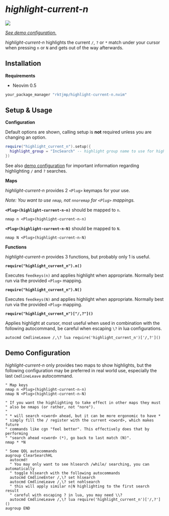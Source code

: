 # *highlight-current-n*

![](../assets/images/demo.gif)

*[See demo configuration.](#demo-configuration)*

*highlight-current-n* highlights the current `/`, `?` or `*` match
under your cursor when pressing `n` or `N` and gets out of the way afterwards.

## Installation

**Requirements**

- Neovim 0.5

```lua
your_package_manager "rktjmp/highlight-current-n.nvim"
```

## Setup & Usage

**Configuration**

Default options are shown, calling setup is **not** required unless you are
changing an option.

```lua
require("highlight_current_n").setup({
  highlight_group = "IncSearch" -- highlight group name to use for highlight
})
```

See also [demo configuration](#demo-configuration) for important information
regarding highlighting `/` and `?` searches.

**Maps**

*highlight-current-n* provides 2 `<Plug>` keymaps for your use.

*Note: You want to use `nmap`, not `nnoremap` for `<Plug>` mappings.*

**`<Plug>(highlight-current-n-n)`** should be mapped to `n`.

```viml
nmap n <Plug>(highlight-current-n-n)
```

**`<Plug>(highlight-current-n-N)`** should be mapped to `N`.

```viml
nmap N <Plug>(highlight-current-n-N)
```

**Functions**

*highlight-current-n* provides 3 functions, but probably only 1 is useful.

**`require("highlight_current_n").n()`**

Executes `feedkeys(n)` and applies highlight when appropriate. Normally best
run via the provided `<Plug>` mapping.

**`require("highlight_current_n").N()`**

Executes `feedkeys(N)` and applies highlight when appropriate. Normally best
run via the provided `<Plug>` mapping.

**`require("highlight_current_n")["/,?"]()`**

Applies highlight at cursor, most useful when used in combination with the
following autocommand, be careful when escaping `\?` in lua configurations.

```viml
autocmd CmdlineLeave /,\? lua require('highlight_current_n')['/,?']()
```

## Demo Configuration

*highlight-current-n* only provides two maps to show highlights, but the
following configuration may be preferred in real world use, especially the last
`CmdlineLeave` autocommand.

```viml
" Map keys
nmap n <Plug>(highlight-current-n-n)
nmap N <Plug>(highlight-current-n-N)

" If you want the highlighting to take effect in other maps they must
" also be nmaps (or rather, not "nore").
"
" * will search <cword> ahead, but it can be more ergonomic to have *
" simply fill the / register with the current <cword>, which makes future
" commands like cgn "feel better". This effectively does that by performing
" "search ahead <cword> (*), go back to last match (N)".
nmap * *N

" Some QOL autocommands
augroup ClearSearchHL
  autocmd!
  " You may only want to see hlsearch /while/ searching, you can automatically
  " toggle hlsearch with the following autocommands
  autocmd CmdlineEnter /,\? set hlsearch
  autocmd CmdlineLeave /,\? set nohlsearch
  " this will apply similar n|N highlighting to the first search result
  " careful with escaping ? in lua, you may need \\?
  autocmd CmdlineLeave /,\? lua require('highlight_current_n')['/,?']()
augroup END
```
